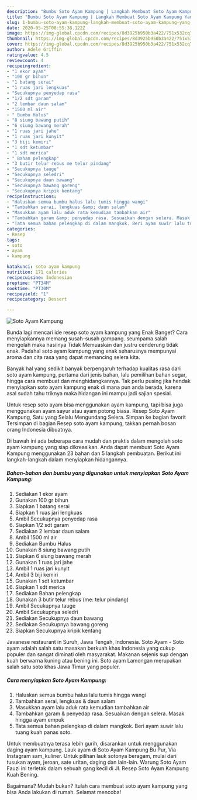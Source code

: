 ```yaml
---
description: "Bumbu Soto Ayam Kampung | Langkah Membuat Soto Ayam Kampung Yang Enak dan Simpel"
title: "Bumbu Soto Ayam Kampung | Langkah Membuat Soto Ayam Kampung Yang Enak dan Simpel"
slug: 1-bumbu-soto-ayam-kampung-langkah-membuat-soto-ayam-kampung-yang-enak-dan-simpel
date: 2020-05-25T08:55:38.122Z
image: https://img-global.cpcdn.com/recipes/8d3925b950b3a422/751x532cq70/soto-ayam-kampung-foto-resep-utama.jpg
thumbnail: https://img-global.cpcdn.com/recipes/8d3925b950b3a422/751x532cq70/soto-ayam-kampung-foto-resep-utama.jpg
cover: https://img-global.cpcdn.com/recipes/8d3925b950b3a422/751x532cq70/soto-ayam-kampung-foto-resep-utama.jpg
author: Adele Griffin
ratingvalue: 4.5
reviewcount: 4
recipeingredient:
- "1 ekor ayam"
- "100 gr bihun"
- "1 batang serai"
- "1 ruas jari lengkuas"
- "Secukupnya penyedap rasa"
- "1/2 sdt garam"
- "2 lembar daun salam"
- "1500 ml air"
- " Bumbu Halus"
- "8 siung bawang putih"
- "6 siung bawang merah"
- "1 ruas jari jahe"
- "1 ruas jari kunyit"
- "3 biji kemiri"
- "1 sdt ketumbar"
- "1 sdt merica"
- " Bahan pelengkap"
- "3 butir telur rebus me telur pindang"
- "Secukupnya tauge"
- "Secukupnya seledri"
- "Secukupnya daun bawang"
- "Secukupnya bawang goreng"
- "Secukupnya kripik kentang"
recipeinstructions:
- "Haluskan semua bumbu halus lalu tumis hingga wangi"
- "Tambahkan serai, lengkuas &amp; daun salam"
- "Masukkan ayam lalu aduk rata kemudian tambahkan air"
- "Tambahkan garam &amp; penyedap rasa. Sesuaikan dengan selera. Masak hingga ayam empuk"
- "Tata semua bahan pelengkap di dalam mangkok. Beri ayam suwir lalu tuang kuah panas soto."
categories:
- Resep
tags:
- soto
- ayam
- kampung

katakunci: soto ayam kampung 
nutrition: 171 calories
recipecuisine: Indonesian
preptime: "PT34M"
cooktime: "PT30M"
recipeyield: "1"
recipecategory: Dessert

---
```



![Soto Ayam Kampung](https://img-global.cpcdn.com/recipes/8d3925b950b3a422/751x532cq70/soto-ayam-kampung-foto-resep-utama.jpg)

Bunda lagi mencari ide resep soto ayam kampung yang Enak Banget? Cara menyiapkannya memang susah-susah gampang. seumpama salah mengolah maka hasilnya Tidak Memuaskan dan justru cenderung tidak enak. Padahal soto ayam kampung yang enak seharusnya mempunyai aroma dan cita rasa yang dapat memancing selera kita.

Banyak hal yang sedikit banyak berpengaruh terhadap kualitas rasa dari soto ayam kampung, pertama dari jenis bahan, lalu pemilihan bahan segar, hingga cara membuat dan menghidangkannya. Tak perlu pusing jika hendak menyiapkan soto ayam kampung enak di mana pun anda berada, karena asal sudah tahu triknya maka hidangan ini mampu jadi sajian spesial.

Untuk resep soto ayam bisa menggunakan ayam kampung, tapi bisa juga menggunakan ayam sayur atau ayam potong biasa. Resep Soto Ayam Kampung, Satu yang Selalu Mengundang Selera. Simpan ke bagian favorit Tersimpan di bagian Resep soto ayam kampung, takkan pernah bosan orang Indonesia dibuatnya.


Di bawah ini ada beberapa cara mudah dan praktis dalam mengolah soto ayam kampung yang siap dikreasikan. Anda dapat membuat Soto Ayam Kampung menggunakan 23 bahan dan 5 langkah pembuatan. Berikut ini langkah-langkah dalam menyiapkan hidangannya.

<!--inarticleads1-->

##### Bahan-bahan dan bumbu yang digunakan untuk menyiapkan Soto Ayam Kampung:

1. Sediakan 1 ekor ayam
1. Gunakan 100 gr bihun
1. Siapkan 1 batang serai
1. Siapkan 1 ruas jari lengkuas
1. Ambil Secukupnya penyedap rasa
1. Siapkan 1/2 sdt garam
1. Sediakan 2 lembar daun salam
1. Ambil 1500 ml air
1. Sediakan  Bumbu Halus
1. Gunakan 8 siung bawang putih
1. Siapkan 6 siung bawang merah
1. Gunakan 1 ruas jari jahe
1. Ambil 1 ruas jari kunyit
1. Ambil 3 biji kemiri
1. Gunakan 1 sdt ketumbar
1. Siapkan 1 sdt merica
1. Sediakan  Bahan pelengkap
1. Gunakan 3 butir telur rebus (me: telur pindang)
1. Ambil Secukupnya tauge
1. Ambil Secukupnya seledri
1. Sediakan Secukupnya daun bawang
1. Sediakan Secukupnya bawang goreng
1. Siapkan Secukupnya kripik kentang


Javanese restaurant in Suruh, Jawa Tengah, Indonesia. Soto Ayam - Soto ayam adalah salah satu masakan berkuah khas Indonesia yang cukup populer dan sangat diminati oleh masyarakat. Makanan sejenis sup dengan kuah berwarna kuning atau bening ini. Soto ayam Lamongan merupakan salah satu soto khas Jawa Timur yang populer. 

<!--inarticleads2-->

##### Cara menyiapkan Soto Ayam Kampung:

1. Haluskan semua bumbu halus lalu tumis hingga wangi
1. Tambahkan serai, lengkuas &amp; daun salam
1. Masukkan ayam lalu aduk rata kemudian tambahkan air
1. Tambahkan garam &amp; penyedap rasa. Sesuaikan dengan selera. Masak hingga ayam empuk
1. Tata semua bahan pelengkap di dalam mangkok. Beri ayam suwir lalu tuang kuah panas soto.


Untuk membuatnya terasa lebih gurih, disarankan untuk menggunakan daging ayam kampung. Lauk ayam di Soto Ayam Kampung Bu Pur, Via Instagram sam_kuliner. Untuk pilihan lauk sotonya beragam, mulai dari tusukan ayam, jeroan, sate uritan, daging dan lain-lain. Warung Soto Ayam Fauzi ini terletak dalam sebuah gang kecil di Jl. Resep Soto Ayam Kampung Kuah Bening. 

Bagaimana? Mudah bukan? Itulah cara membuat soto ayam kampung yang bisa Anda lakukan di rumah. Selamat mencoba!
